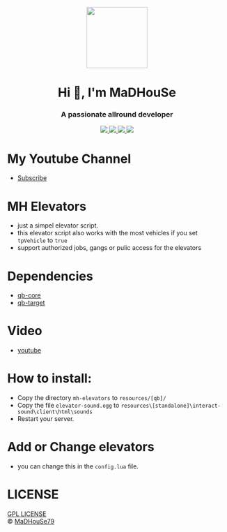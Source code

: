 <p align="center">
    <img width="140" src="https://icons.iconarchive.com/icons/iconarchive/red-orb-alphabet/128/Letter-M-icon.png" />  
    <h1 align="center">Hi 👋, I'm MaDHouSe</h1>
    <h3 align="center">A passionate allround developer </h3>    
</p>

<p align="center">
  <a href="https://github.com/MH-Scripts/mh-elevators/issues">
    <img src="https://img.shields.io/github/issues/MH-Scripts/mh-elevators"/> 
  </a>
  <a href="https://github.com/MH-Scripts/mh-elevators/network/members">
    <img src="https://img.shields.io/github/forks/MH-Scripts/mh-elevators"/> 
  </a>  
  <a href="https://github.com/MH-Scripts/mh-elevators/stargazers">
    <img src="https://img.shields.io/github/stars/MH-Scripts/mh-elevators"/> 
  </a>
  <a href="https://github.com/MH-Scripts/mh-elevators/blob/main/LICENSE">
    <img src="https://img.shields.io/github/license/MH-Scripts/mh-elevators?color=black"/> 
  </a> 
</p>

# My Youtube Channel
- [Subscribe](https://www.youtube.com/c/@MaDHouSe79) 

# MH Elevators
- just a simpel elevator script.
- this elevator script also works with the most vehicles if you set `tpVehicle` to `true`
- support authorized jobs, gangs or pulic access for the elevators

# Dependencies
- [qb-core](https://github.com/qbcore-framework/qb-core)
- [qb-target](https://github.com/qbcore-framework/qb-target)

# Video
- [youtube](https://www.youtube.com/watch?v=MBs9n2RBM-I)

# How to install:
- Copy the directory `mh-elevators` to `resources/[qb]/`
- Copy the file `elevator-sound.ogg` to `resources\[standalone]\interact-sound\client\html\sounds`
- Restart your server.

# Add or Change elevators
- you can change this in the `config.lua` file.

# LICENSE
[GPL LICENSE](./LICENSE)<br />
&copy; [MaDHouSe79](https://www.youtube.com/@MaDHouSe79)

